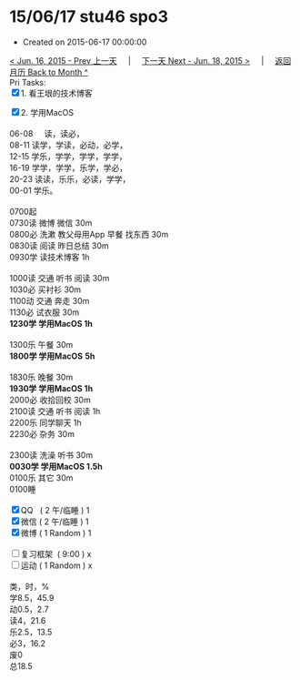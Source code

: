 # 15/06/17 stu46 spo3

- Created on 2015-06-17 00:00:00

[< Jun. 16, 2015 - Prev 上一天](/lifelogs/2015/06/d16.md) &nbsp; &nbsp; | &nbsp; &nbsp; [下一天 Next - Jun. 18, 2015 >](/lifelogs/2015/06/d18.md) &nbsp; &nbsp; |  &nbsp; &nbsp; [返回月历 Back to Month ^](/lifelogs/2015/06/index.md)
<br/>Pri Tasks:</strong><br clear="none"/><input type="checkbox" checked="true" />1. 看王垠的技术博客</div>        <div><input type="checkbox" checked="true" />2. 学用MacOS<br/></div>        <div>                <div><br clear="none"/></div>                <div>06-08     读，读必，</div>08-11 读学，学读，必动，必学，<br clear="none"/>12-15 学乐，学学，学学，学学，<br clear="none"/>16-19 学学，学学，乐学，学必，<br clear="none"/>20-23 读读，乐乐，必读，学学，        </div>        <div>00-01 学乐。<br/>                <div><br clear="none"/></div>0700起        </div>        <div>0730读 微博 微信 30m</div>        <div>0800必 洗漱 教父母用App 早餐 找东西 30m</div>        <div>0830读 阅读 昨日总结 30m</div>        <div>0930学 读技术博客 1h</div>        <div><br/></div>        <div>1000读 交通 听书 阅读 30m</div>        <div>1030必 买衬衫 30m</div>        <div>1100动 交通 奔走 30m</div>        <div>1130必 试衣服 30m</div>        <div><b>1230学 学用MacOS 1h</b></div>        <div><br/></div>        <div>1300乐 午餐 30m</div>        <div><strong>1800学 </strong><b>学用MacOS</b> <strong>5h</strong></div>        <div>                <div><br clear="none"/></div>1830乐 晚餐 30m        </div>        <div><b>1930学 学用MacOS 1h</b></div>        <div>2000必 收拾回校 30m</div>        <div>2100读 交通 听书 阅读 1h</div>        <div>2200乐 同学聊天 1h</div>        <div>2230必 杂务 30m</div>        <div><br/></div>        <div>2300读 洗澡 听书 30m</div>        <div><b>0030学 学用MacOS 1.5h</b></div>        <div>0100乐 其它 30m</div>        <div>0100睡</div>        <div><br clear="none"/></div>        <div><input type="checkbox" checked="true" />QQ   ( 2 午/临睡 ) 1<br clear="none"/><input type="checkbox" checked="true" />微信 ( 2 午/临睡 ) 1</div>        <div><input type="checkbox" checked="true" />微博 ( 1 Random ) 1</div>        <div><br clear="none"/></div>        <div><input type="checkbox" />复习框架  ( 9:00 ) x<br clear="none"/></div>        <div><input type="checkbox" />运动 ( 1 Random ) x</div>        <div>                <div><br clear="none"/></div>类，时，%<br clear="none"/>学8.5，45.9<br clear="none"/>动0.5，2.7<br clear="none"/>读4，21.6<br clear="none"/>乐2.5，13.5<br clear="none"/>必3，16.2<br clear="none"/>废0<br clear="none"/>总18.5        </div>
